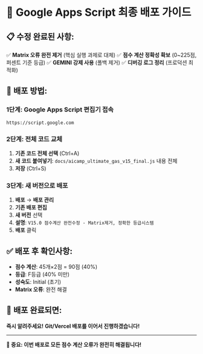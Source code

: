# 🚀 Google Apps Script 최종 배포 가이드

## 📋 **수정 완료된 사항**:
✅ **Matrix 오류 완전 제거** (핵심 실행 과제로 대체)
✅ **점수 계산 정확성 확보** (0~225점, 퍼센트 기준 등급)
✅ **GEMINI 강제 사용** (폴백 제거)
✅ **디버깅 로그 정리** (프로덕션 최적화)

## 🔧 **배포 방법**:

### 1단계: Google Apps Script 편집기 접속
```
https://script.google.com
```

### 2단계: 전체 코드 교체
1. **기존 코드 전체 선택** (Ctrl+A)
2. **새 코드 붙여넣기**: `docs/aicamp_ultimate_gas_v15_final.js` 내용 전체
3. **저장** (Ctrl+S)

### 3단계: 새 버전으로 배포
1. **배포** → **배포 관리**
2. **기존 배포 편집**
3. **새 버전** 선택
4. **설명**: `V15.0 점수계산 완전수정 - Matrix제거, 정확한 등급시스템`
5. **배포** 클릭

## ✅ **배포 후 확인사항**:
- **점수 계산**: 45개×2점 = 90점 (40%)
- **등급**: F등급 (40% 미만)
- **성숙도**: Initial (초기)
- **Matrix 오류**: 완전 해결

## 🎯 **배포 완료되면**:
**즉시 알려주세요!** 
**Git/Vercel 배포를 이어서 진행하겠습니다!**

---
**🚨 중요: 이번 배포로 모든 점수 계산 오류가 완전히 해결됩니다!**
